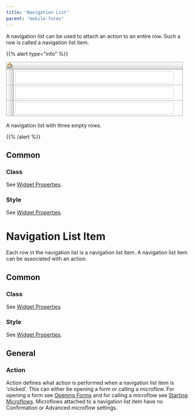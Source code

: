```yaml
---
title: "Navigation List"
parent: "mobile-forms"
---
```

A navigation list can be used to attach an action to an entire row. Such a row is called a navigation list item.

{{% alert type="info" %}}

![](attachments/4194318/4325378.png)

A navigation list with three empty rows.

{{% /alert %}}

## Common

### Class

See [Widget Properties](widget-properties).

### Style

See [Widget Properties](widget-properties).

# Navigation List Item

Each row in the navigation list is a navigation list item. A navigation list item can be associated with an action.

## Common

### Class

See [Widget Properties](widget-properties).

### Style

See [Widget Properties](widget-properties).

## General

### Action

Action defines what action is performed when a navigation list item is 'clicked'. This can either be opening a form or calling a microflow. For opening a form see [Opening Forms](opening-forms) and for calling a microflow see [Starting Microflows](starting-microflows). Microflows attached to a navigation list item have no Confirmation or Advanced microflow settings.
